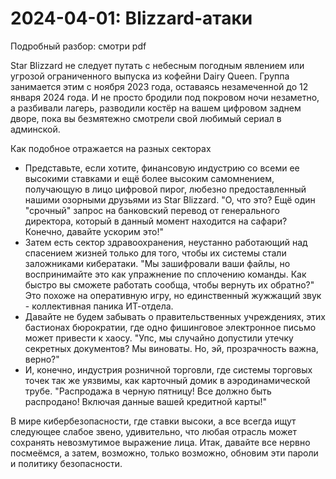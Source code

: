 # 2024-04-01: Blizzard-атаки

Подробный разбор: смотри pdf

Star Blizzard не следует путать с небесным погодным явлением или угрозой ограниченного выпуска из кофейни Dairy Queen.  Группа занимается этим с ноября 2023 года, оставаясь незамеченной до 12 января 2024 года. И не просто бродили под покровом ночи незаметно, а разбивали лагерь, разводили костёр на вашем цифровом заднем дворе, пока вы безмятежно смотрели свой любимый сериал в админской.

Как подобное отражается на разных секторах
 * Представьте, если хотите, финансовую индустрию со всеми ее высокими ставками и ещё более высоким самомнением, получающую в лицо цифровой пирог, любезно предоставленный нашими озорными друзьями из Star Blizzard. "О, что это? Ещё один "срочный" запрос на банковский перевод от генерального директора, который в данный момент находится на сафари? Конечно, давайте ускорим это!"
 * Затем есть сектор здравоохранения, неустанно работающий над спасением жизней только для того, чтобы их системы стали заложниками кибератаки. "Мы зашифровали ваши файлы, но воспринимайте это как упражнение по сплочению команды. Как быстро вы сможете работать сообща, чтобы вернуть их обратно?" Это похоже на оперативную игру, но единственный жужжащий звук - коллективная паника ИТ-отдела.
 * Давайте не будем забывать о правительственных учреждениях, этих бастионах бюрократии, где одно фишинговое электронное письмо может привести к хаосу. "Упс, мы случайно допустили утечку секретных документов? Мы виноваты. Но, эй, прозрачность важна, верно?"
 * И, конечно, индустрия розничной торговли, где системы торговых точек так же уязвимы, как карточный домик в аэродинамической трубе. "Распродажа в черную пятницу! Все должно быть распродано! Включая данные вашей кредитной карты!"

В мире кибербезопасности, где ставки высоки, а все всегда ищут следующее слабое звено, удивительно, что любая отрасль может сохранять невозмутимое выражение лица. Итак, давайте все нервно посмеёмся, а затем, возможно, только возможно, обновим эти пароли и политику безопасности.

